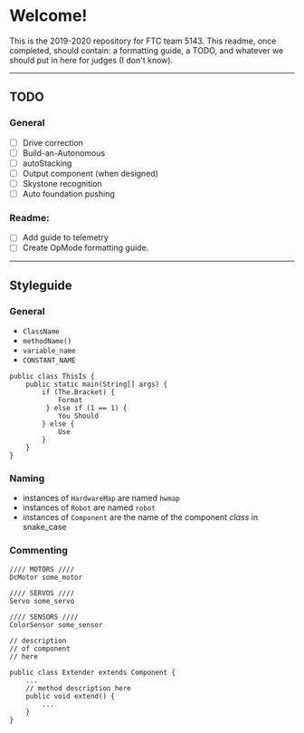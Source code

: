 # Welcome!
This is the 2019-2020 repository for FTC team 5143. This readme, once completed, should contain: a formatting guide, a TODO, and whatever we should put in here for judges (I don't know).

---

## TODO

### General

- [ ] Drive correction
- [ ] Build-an-Autonomous
- [ ] autoStacking
- [ ] Output component (when designed)
- [ ] Skystone recognition
- [ ] Auto foundation pushing

### Readme:
- [ ] Add guide to telemetry
- [ ] Create OpMode formatting guide.

---

## Styleguide

### General

- `ClassName`
- `methodName()`
- `variable_name`
- `CONSTANT_NAME`

```
public class ThisIs {
    public static main(String[] args) {
        if (The.Bracket) {
            Format
         } else if (1 == 1) {
            You Should
        } else {
            Use
        }
    }
}
```

### Naming

- instances of `HardwareMap` are named `hwmap`
- instances of `Robot` are named `robot`
- instances of `Component` are the name of the component *class* in snake_case

### Commenting

```
//// MOTORS ////
DcMotor some_motor

//// SERVOS ////
Servo some_servo

//// SENSORS ////
ColorSensor some_sensor
```

```
// description
// of component
// here

public class Extender extends Component {
    ...
    // method description here
    public void extend() {
        ...
    }
}
```

